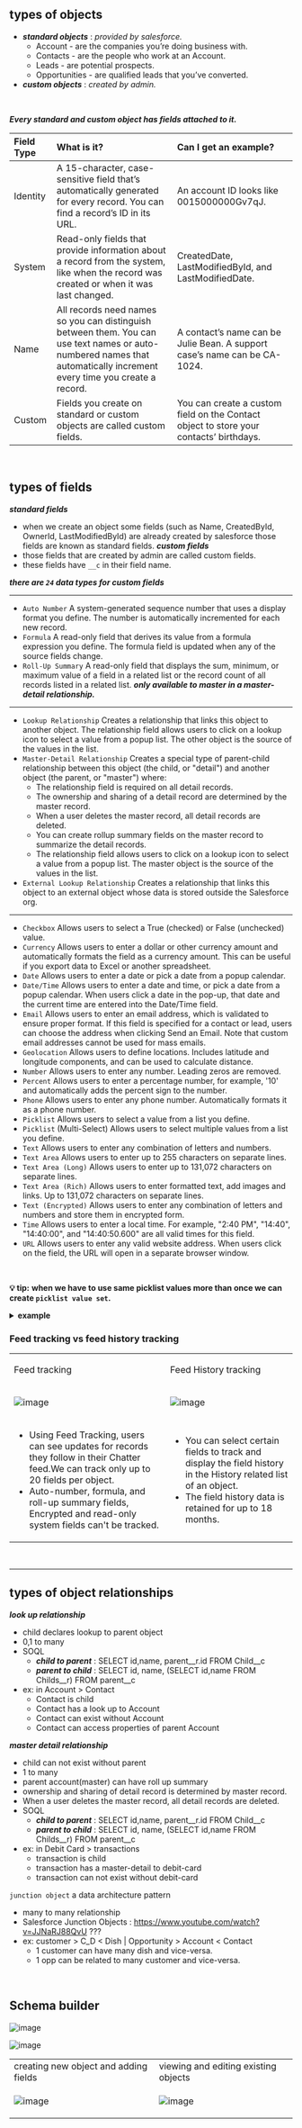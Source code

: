 ## types of objects
  - ***standard objects*** : _provided by salesforce._
      - Account - are the companies you’re doing business with.
      - Contacts - are the people who work at an Account.
      - Leads - are potential prospects.
      - Opportunities - are qualified leads that you’ve converted.
  - ***custom objects*** : _created by admin._

<br/>

***Every standard and custom object has fields attached to it.***

<table class="featureTable sort_table">
          <thead align="left" class="thead sorted">
            <tr>
              <th id="d590424e294" scope="col">Field Type</th>
              <th id="d590424e297" scope="col">What is it?</th>
              <th id="d590424e300" scope="col">Can I get an example?</th>
            </tr>
          </thead>
          <tbody class="tbody">
            <tr>
              <td>Identity</td>
              <td>A 15-character, case-sensitive field that’s automatically generated for every record. You can find a record’s ID in its URL.</td>
              <td>An account ID looks like <span>0015000000Gv7qJ</span>.</td>
            </tr>
            <tr>
              <td>System</td>
              <td>Read-only fields that provide information about a record from the system, like when the record was created or when it was last changed.</td>
              <td>
<span>CreatedDate</span>, <span>LastModifiedById</span>, and <span>LastModifiedDate</span>.</td>
            </tr>
            <tr>
              <td>Name</td>
              <td>All records need names so you can distinguish between them. You can use text names or auto-numbered names that automatically increment every time you create a record.</td>
              <td>A contact’s name can be Julie Bean. A support case’s name can be CA-1024.</td>
            </tr>
            <tr>
              <td>Custom</td>
              <td>Fields you create on standard or custom objects are called custom fields.</td>
              <td>You can create a custom field on the Contact object to store your contacts’ birthdays.</td>
            </tr>
          </tbody>
        </table>

<br/>

## types of fields
***standard fields***
  - when we create an object some fields (such as Name, CreatedById, OwnerId, LastModifiedById) are already created by salesforce those fields are known as standard fields.
***custom fields***
  - those fields that are created by admin are called custom fields.
  - these fields have ``__c`` in their field name.

***there are ``24`` data types for custom fields***

---

  - ``Auto Number``	A system-generated sequence number that uses a display format you define. The number is automatically incremented for each new record.
  - ``Formula``	A read-only field that derives its value from a formula expression you define. The formula field is updated when any of the source fields change.
  - ``Roll-Up Summary`` A read-only field that displays the sum, minimum, or maximum value of a field in a related list or the record count of all records listed in a related list. ***only available to master in a master-detail relationship.***

---

  - ``Lookup Relationship``	Creates a relationship that links this object to another object. The relationship field allows users to click on a lookup icon to select a value from a popup list. The other object is the source of the values in the list.
  - ``Master-Detail Relationship``	Creates a special type of parent-child relationship between this object (the child, or "detail") and another object (the parent, or "master") where:
    - The relationship field is required on all detail records.
    - The ownership and sharing of a detail record are determined by the master record.
    - When a user deletes the master record, all detail records are deleted.
    - You can create rollup summary fields on the master record to summarize the detail records.
    - The relationship field allows users to click on a lookup icon to select a value from a popup list. The master object is the source of the values in the list.
  - ``External Lookup Relationship``	Creates a relationship that links this object to an external object whose data is stored outside the Salesforce org.
 
---

  - ``Checkbox``	Allows users to select a True (checked) or False (unchecked) value.
  - ``Currency``	Allows users to enter a dollar or other currency amount and automatically formats the field as a currency amount. This can be useful if you export data to Excel or another spreadsheet.
  - ``Date``	Allows users to enter a date or pick a date from a popup calendar.
  - ``Date/Time``	Allows users to enter a date and time, or pick a date from a popup calendar. When users click a date in the pop-up, that date and the current time are entered into the Date/Time field.
  - ``Email``	Allows users to enter an email address, which is validated to ensure proper format. If this field is specified for a contact or lead, users can choose the address when clicking Send an Email. Note that custom email addresses cannot be used for mass emails.
  - ``Geolocation``	Allows users to define locations. Includes latitude and longitude components, and can be used to calculate distance.
  - ``Number``	Allows users to enter any number. Leading zeros are removed.
  - ``Percent``	Allows users to enter a percentage number, for example, '10' and automatically adds the percent sign to the number.
  - ``Phone``	Allows users to enter any phone number. Automatically formats it as a phone number.
  - ``Picklist``	Allows users to select a value from a list you define.
  - ``Picklist`` (Multi-Select)	Allows users to select multiple values from a list you define.
  - ``Text``	Allows users to enter any combination of letters and numbers.
  - ``Text Area``	Allows users to enter up to 255 characters on separate lines.
  - ``Text Area (Long)``	Allows users to enter up to 131,072 characters on separate lines.
  - ``Text Area (Rich)``	Allows users to enter formatted text, add images and links. Up to 131,072 characters on separate lines.
  - ``Text (Encrypted)`` 
Allows users to enter any combination of letters and numbers and store them in encrypted form.
  - ``Time``	Allows users to enter a local time. For example, "2:40 PM", "14:40", "14:40:00", and "14:40:50.600" are all valid times for this field.
  - ``URL``	Allows users to enter any valid website address. When users click on the field, the URL will open in a separate browser window.


<br/>

**💡 tip:** **when we have to use same picklist values more than once we can create ``picklist value set``.**

<details>
  <summary> <b>example</b> </summary>
<p>
  
![image](https://user-images.githubusercontent.com/63545175/188811016-9fce4b52-0e55-4969-9e25-b4f476c8a92c.png)  
</p>
</details>



### Feed tracking vs feed history tracking
<table>
<tr>
<td> 

Feed tracking
</td> 
<td> 

Feed History tracking
</td>
</tr>
<tr>
<td> 

![image](https://user-images.githubusercontent.com/63545175/189525655-01ba4931-3d1b-4fbc-b892-8685183e5bb8.png)

</td> 
<td> 

![image](https://user-images.githubusercontent.com/63545175/189525692-262679db-c952-465a-b929-7d11c5a31556.png)

</td>
</tr>
<tr>
<td> 

- Using Feed Tracking, users can see updates for records they follow in their Chatter feed.We can track only up to 20 fields per object.
- Auto-number, formula, and roll-up summary fields, Encrypted and read-only system fields can't be tracked.
  
</td> 
<td> 

- You can select certain fields to track and display the field history in the History related list of an object. 
- The field history data is retained for up to 18 months.
  
</td>
</tr>

</table>




<br/>


--- 



## types of object relationships

***look up relationship***
  - child declares lookup to parent object
  - 0,1 to many
  - SOQL 
    - ***child to parent*** : SELECT id,name, parent__r.id FROM Child__c
    - ***parent to child*** : SELECT id, name, (SELECT id,name FROM Childs__r) FROM parent__c  
  - ex: in Account > Contact 
    - Contact is child
    - Contact has a look up to Account
    - Contact can exist without Account
    - Contact can access properties of parent Account

***master detail relationship***
  - child can not exist without parent
  - 1 to many
  - parent account(master) can have roll up summary
  - ownership and sharing of detail record is determined by master record.
  - When a user deletes the master record, all detail records are deleted.
  - SOQL
    - ***child to parent*** : SELECT id,name, parent__r.id FROM Child__c
    - ***parent to child*** : SELECT id, name, (SELECT id,name FROM Childs__r) FROM parent__c
  - ex: in Debit Card > transactions
    - transaction is child
    - transaction has a master-detail to debit-card
    - transaction can not exist without debit-card


``junction object`` a data architecture pattern
  - many to many relationship
  - Salesforce Junction Objects : https://www.youtube.com/watch?v=JJNaRJ88QvU ???
  - ex: customer > C_D < Dish | Opportunity > Account < Contact
    - 1 customer can have many dish and vice-versa.
    - 1 opp can be related to many customer and vice-versa.

<br/>

## Schema builder
![image](https://user-images.githubusercontent.com/63545175/188438845-725fc2c3-d0a8-4c56-a8ef-8a58e0926a7c.png)

![image](https://user-images.githubusercontent.com/63545175/188577290-c8692424-083c-4394-a675-0e47743dc97d.png)

<table>
<tr>
<td>
creating new object and adding fields  
</td>
<td>
viewing and editing existing objects  
</td>
</tr>
<tr>
<td>

![image](https://user-images.githubusercontent.com/63545175/188579281-99e0529e-57e9-46ad-b8e6-5b0346217b94.png)
</td>
<td>

![image](https://user-images.githubusercontent.com/63545175/188579466-08547633-3779-469e-aa79-0749343d0b2b.png)
</td>
</tr>
</table>








